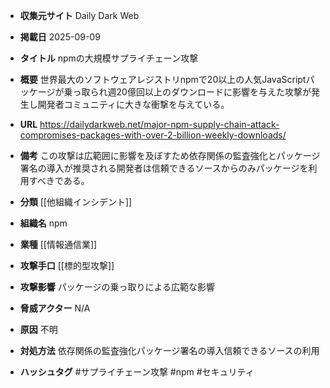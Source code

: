 - **収集元サイト**
Daily Dark Web

- **掲載日**
2025-09-09

- **タイトル**
npmの大規模サプライチェーン攻撃

- **概要**
世界最大のソフトウェアレジストリnpmで20以上の人気JavaScriptパッケージが乗っ取られ週20億回以上のダウンロードに影響を与えた攻撃が発生し開発者コミュニティに大きな衝撃を与えている。

- **URL**
https://dailydarkweb.net/major-npm-supply-chain-attack-compromises-packages-with-over-2-billion-weekly-downloads/

- **備考**
この攻撃は広範囲に影響を及ぼすため依存関係の監査強化とパッケージ署名の導入が推奨される開発者は信頼できるソースからのみパッケージを利用すべきである。

- **分類**
[[他組織インシデント]]

- **組織名**
npm

- **業種**
[[情報通信業]]

- **攻撃手口**
[[標的型攻撃]]

- **攻撃影響**
パッケージの乗っ取りによる広範な影響

- **脅威アクター**
N/A

- **原因**
不明

- **対処方法**
依存関係の監査強化パッケージ署名の導入信頼できるソースの利用

- **ハッシュタグ**
#サプライチェーン攻撃 #npm #セキュリティ
